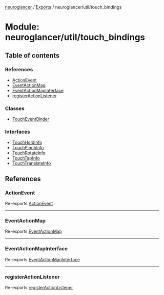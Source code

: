 [neuroglancer](../README.md) / [Exports](../modules.md) / neuroglancer/util/touch\_bindings

# Module: neuroglancer/util/touch\_bindings

## Table of contents

### References

- [ActionEvent](neuroglancer_util_touch_bindings.md#actionevent)
- [EventActionMap](neuroglancer_util_touch_bindings.md#eventactionmap)
- [EventActionMapInterface](neuroglancer_util_touch_bindings.md#eventactionmapinterface)
- [registerActionListener](neuroglancer_util_touch_bindings.md#registeractionlistener)

### Classes

- [TouchEventBinder](../classes/neuroglancer_util_touch_bindings.TouchEventBinder.md)

### Interfaces

- [TouchHoldInfo](../interfaces/neuroglancer_util_touch_bindings.TouchHoldInfo.md)
- [TouchPinchInfo](../interfaces/neuroglancer_util_touch_bindings.TouchPinchInfo.md)
- [TouchRotateInfo](../interfaces/neuroglancer_util_touch_bindings.TouchRotateInfo.md)
- [TouchTapInfo](../interfaces/neuroglancer_util_touch_bindings.TouchTapInfo.md)
- [TouchTranslateInfo](../interfaces/neuroglancer_util_touch_bindings.TouchTranslateInfo.md)

## References

### ActionEvent

Re-exports [ActionEvent](../interfaces/neuroglancer_util_event_action_map.ActionEvent.md)

___

### EventActionMap

Re-exports [EventActionMap](../classes/neuroglancer_util_event_action_map.EventActionMap.md)

___

### EventActionMapInterface

Re-exports [EventActionMapInterface](neuroglancer_util_event_action_map.md#eventactionmapinterface)

___

### registerActionListener

Re-exports [registerActionListener](neuroglancer_util_event_action_map.md#registeractionlistener)
